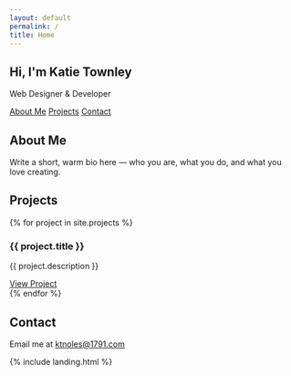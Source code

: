 ```yaml
---
layout: default
permalink: /
title: Home
---
```


<section id="home" class="section">
  <div class="container">
    <h1 class="title">Hi, I'm Katie Townley</h1>
    <p class="subtitle">Web Designer & Developer</p>
    <p>
      <a class="button" href="#about">About Me</a>
      <a class="button" href="#projects">Projects</a>
      <a class="button" href="#contact">Contact</a>
    </p>
  </div>
</section>

<section id="about" class="section">
  <div class="container">
    <h2>About Me</h2>
    <p>Write a short, warm bio here — who you are, what you do, and what you love creating.</p>
  </div>
</section>

<section id="projects" class="section">
  <div class="container">
    <h2>Projects</h2>
    {% for project in site.projects %}
      <div class="box">
        <h3>{{ project.title }}</h3>
        <p>{{ project.description }}</p>
        <a href="{{ project.external_url }}" target="_blank">View Project</a>
      </div>
    {% endfor %}
  </div>
</section>

<section id="contact" class="section">
  <div class="container">
    <h2>Contact</h2>
    <p>Email me at <a href="mailto:ktnoles@1791.com">ktnoles@1791.com</a></p>
    <!-- Optionally add social icons or a contact form -->
  </div>
</section>


{% include landing.html %}
